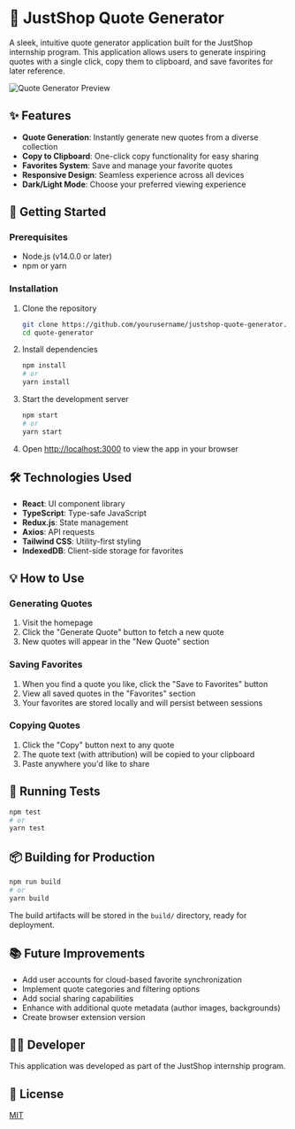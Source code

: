 # 📝 JustShop Quote Generator

A sleek, intuitive quote generator application built for the JustShop internship program. This application allows users to generate inspiring quotes with a single click, copy them to clipboard, and save favorites for later reference.

![Quote Generator Preview](https://just-shop-quote-generator.vercel.app)

## ✨ Features

- **Quote Generation**: Instantly generate new quotes from a diverse collection
- **Copy to Clipboard**: One-click copy functionality for easy sharing
- **Favorites System**: Save and manage your favorite quotes
- **Responsive Design**: Seamless experience across all devices
- **Dark/Light Mode**: Choose your preferred viewing experience

## 🚀 Getting Started

### Prerequisites

- Node.js (v14.0.0 or later)
- npm or yarn

### Installation

1. Clone the repository
   ```bash
   git clone https://github.com/yourusername/justshop-quote-generator.git
   cd quote-generator
   ```

2. Install dependencies
   ```bash
   npm install
   # or
   yarn install
   ```

3. Start the development server
   ```bash
   npm start
   # or
   yarn start
   ```

4. Open [http://localhost:3000](http://localhost:3000) to view the app in your browser

## 🛠️ Technologies Used

- **React**: UI component library
- **TypeScript**: Type-safe JavaScript
- **Redux.js**: State management
- **Axios**: API requests
- **Tailwind CSS**: Utility-first styling
- **IndexedDB**: Client-side storage for favorites

## 💡 How to Use

### Generating Quotes
1. Visit the homepage
2. Click the "Generate Quote" button to fetch a new quote
3. New quotes will appear in the "New Quote" section

### Saving Favorites
1. When you find a quote you like, click the "Save to Favorites" button
2. View all saved quotes in the "Favorites" section
3. Your favorites are stored locally and will persist between sessions

### Copying Quotes
1. Click the "Copy" button next to any quote
2. The quote text (with attribution) will be copied to your clipboard
3. Paste anywhere you'd like to share

## 🧪 Running Tests

```bash
npm test
# or
yarn test
```

## 📦 Building for Production

```bash
npm run build
# or
yarn build
```

The build artifacts will be stored in the `build/` directory, ready for deployment.

## 📚 Future Improvements

- Add user accounts for cloud-based favorite synchronization
- Implement quote categories and filtering options
- Add social sharing capabilities
- Enhance with additional quote metadata (author images, backgrounds)
- Create browser extension version

## 👨‍💻 Developer

This application was developed as part of the JustShop internship program.

## 📄 License

[MIT](https://choosealicense.com/licenses/mit/)